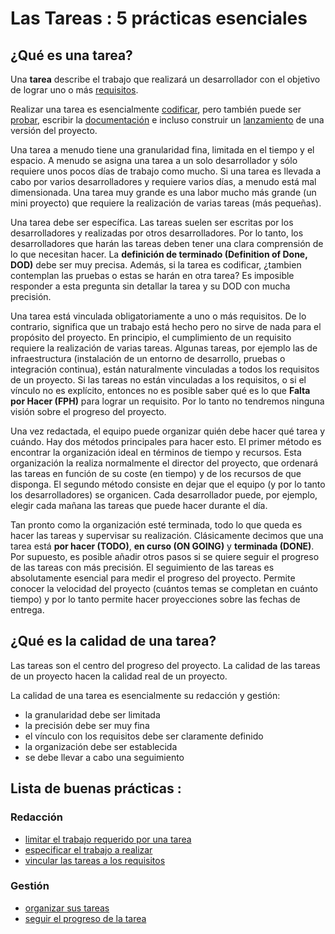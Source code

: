 Las Tareas : 5 prácticas esenciales
===================================

¿Qué es una tarea?
------------------

Una **tarea** describe el trabajo que realizará un desarrollador con el objetivo de lograr uno o más [requisitos](../issue).

Realizar una tarea es esencialmente [codificar](../code), pero también puede ser [probar](../test), escribir la [documentación](../doc) e incluso construir un [lanzamiento](../doc) de una versión del proyecto.

Una tarea a menudo tiene una granularidad fina, limitada en el tiempo y el espacio. A menudo se asigna una tarea a un solo desarrollador y sólo requiere unos pocos días de trabajo como mucho. Si una tarea es llevada a cabo por varios desarrolladores y requiere varios días, a menudo está mal dimensionada. Una tarea muy grande es una labor mucho más grande (un mini proyecto) que requiere la realización de varias tareas (más pequeñas).

Una tarea debe ser específica. Las tareas suelen ser escritas por los desarrolladores y realizadas por otros desarrolladores. Por lo tanto, los desarrolladores que harán las tareas deben tener una clara comprensión de lo que necesitan hacer. La **definición de terminado (Definition of Done, DOD)** debe ser muy precisa. Además, si la tarea es codificar, ¿tambien contemplan las pruebas o estas se harán en otra tarea? Es imposible responder a esta pregunta sin detallar la tarea y su DOD con mucha precisión.

Una tarea está vinculada obligatoriamente a uno o más requisitos. De lo contrario, significa que un trabajo está hecho pero no sirve de nada para el propósito del proyecto. En principio, el cumplimiento de un requisito requiere la realización de varias tareas. Algunas tareas, por ejemplo las de infraestructura (instalación de un entorno de desarrollo, pruebas o integración continua), están naturalmente vinculadas a todos los requisitos de un proyecto. Si las tareas no están vinculadas a los requisitos, o si el vínculo no es explícito, entonces no es posible saber qué es lo que **Falta por Hacer (FPH)** para lograr un requisito. Por lo tanto no tendremos ninguna visión sobre el progreso del proyecto.

Una vez redactada, el equipo puede organizar quién debe hacer qué tarea y cuándo. Hay dos métodos principales para hacer esto. El primer método es encontrar la organización ideal en términos de tiempo y recursos. Esta organización la realiza normalmente el director del proyecto, que ordenará las tareas en función de su coste (en tiempo) y de los recursos de que disponga. El segundo método consiste en dejar que el equipo (y por lo tanto los desarrolladores) se organicen. Cada desarrollador puede, por ejemplo, elegir cada mañana las tareas que puede hacer durante el día.

Tan pronto como la organización esté terminada, todo lo que queda es hacer las tareas y supervisar su realización. Clásicamente decimos que una tarea está **por hacer (TODO)**, **en curso (ON GOING)** y **terminada (DONE)**. Por supuesto, es posible añadir otros pasos si se quiere seguir el progreso de las tareas con más precisión. El seguimiento de las tareas es absolutamente esencial para medir el progreso del proyecto. Permite conocer la velocidad del proyecto (cuántos temas se completan en cuánto tiempo) y por lo tanto permite hacer proyecciones sobre las fechas de entrega.


¿Qué es la calidad de una tarea?
--------------------------------

Las tareas son el centro del progreso del proyecto. La calidad de las tareas de un proyecto hacen la calidad real de un proyecto.

La calidad de una tarea es esencialmente su redacción y gestión:

* la granularidad debe ser limitada
* la precisión debe ser muy fina
* el vínculo con los requisitos debe ser claramente definido
* la organización debe ser establecida
* se debe llevar a cabo una seguimiento


Lista de buenas prácticas :
---------------------------

### Redacción

* [limitar el trabajo requerido por una tarea](./limiter.md)
* [especificar el trabajo a realizar](./preciser.md)
* [vincular las tareas a los requisitos](./lier.md)

### Gestión

* [organizar sus tareas](./organiser.md)
* [seguir el progreso de la tarea](./suivre.md)
